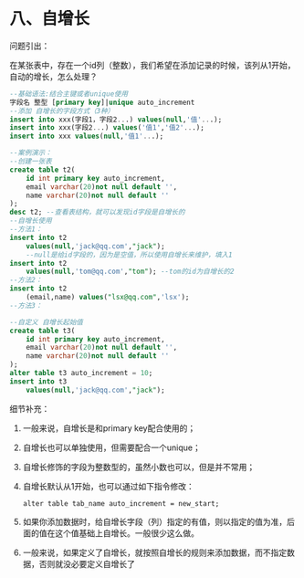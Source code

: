 # 八、自增长

问题引出：

在某张表中，存在一个id列（整数），我们希望在添加记录的时候，该列从1开始，自动的增长，怎么处理？

```sql
--基础语法:结合主键或者unique使用
字段名 整型 [primary key]|unique auto_increment
--添加 自增长的字段方式（3种）
insert into xxx(字段1，字段2...) values(null,'值'...);
insert into xxx(字段2...) values('值1','值2'...);
insert into xxx values(null,'值1'...);

--案例演示：
--创建一张表
create table t2(
	id int primary key auto_increment,
    email varchar(20)not null default '',
    name varchar(20)not null default ''
);
desc t2; --查看表结构，就可以发现id字段是自增长的
--自增长使用
--方法1：
insert into t2
	values(null,'jack@qq.com',"jack"); 
	--null是给id字段的，因为是空值，所以使用自增长来维护，填入1
insert into t2
	values(null,'tom@qq.com',"tom"); --tom的id为自增长的2
--方法2：
insert into t2
	(email,name) values("lsx@qq.com",'lsx');
--方法3：

--自定义 自增长起始值
create table t3(
	id int primary key auto_increment,
    email varchar(20)not null default '',
    name varchar(20)not null default ''
);
alter table t3 auto_increment = 10;
insert into t3
	values(null,'jack@qq.com',"jack"); 
```

细节补充：

1. 一般来说，自增长是和primary key配合使用的；

2. 自增长也可以单独使用，但需要配合一个unique；

3. 自增长修饰的字段为整数型的，虽然小数也可以，但是并不常用；

4. 自增长默认从1开始，也可以通过如下指令修改：

   `alter table tab_name auto_increment = new_start;`

5. 如果你添加数据时，给自增长字段（列）指定的有值，则以指定的值为准，后面的值在这个值基础上自增长。一般很少这么做。

6. 一般来说，如果定义了自增长，就按照自增长的规则来添加数据，而不指定数据，否则就没必要定义自增长了
